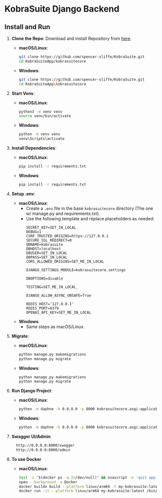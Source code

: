 # KobraSuite Django Backend

## Install and Run

1. **Clone the Repo**: Download and install Repository from [here](https://github.com/spencer-sliffe/KobraSuiteApp).
   - **macOS/Linux**: 
     ```bash
     git clone https://github.com/spencer-sliffe/KobraSuite.git
     cd KobraSuiteApp/kobrasuitecore
     ```
   - **Windows**:
     ```bash
     git clone https://github.com/spencer-sliffe/KobraSuite.git
     cd KobraSuiteApp\kobrasuitecore
     ```

2. **Start Venv**:
   - **macOS/Linux**: 
     ```bash
     python3 -m venv venv
     source venv/bin/activate
     ```
   - **Windows**:
     ```bash
     python -m venv venv
     venv\Scripts\activate
     ```

3. **Install Dependencies**:
   - **macOS/Linux**: 
     ```bash
     pip install -r requirements.txt
     ```
   - **Windows**:
     ```bash
     pip install -r requirements.txt
     ```

4. **Setup .env**:
   - **macOS/Linux**: 
     - Create a `.env` file in the base `kobrasuitecore` directory (The one w/ manage.py and requirements.txt).
     - Use the following template and replace placeholders as needed:
       ```plaintext
       SECRET_KEY=SET_IN_LOCAL
       DEBUG=1
       CSRF_TRUSTED_ORIGINS=https://127.0.0.1
       SECURE_SSL_REDIRECT=0
       DBNAME=kobrasuite
       DBHOST=localhost
       DBUSER=SET_IN_LOCAL
       DBPASS=SET_IN_LOCAL
       CORS_ALLOWED_ORIGINS=SET_ME_IN_LOCAL
    
       DJANGO_SETTINGS_MODULE=kobrasuitecore.settings
    
       DBOPTIONS=disable
       
       TESTING=SET_ME_IN_LOCAL_
    
       DJANGO_ALLOW_ASYNC_UNSAFE=True

       REDIS_HOST='127.0.0.1'
       REDIS_PORT=6379
       OPENAI_API_KEY=SET_ME_IN_LOCAL
       ```
   - **Windows**: 
     - Same steps as macOS/Linux.

5. **Migrate**:
   - **macOS/Linux**: 
     ```bash
     python manage.py makemigrations
     python manage.py migrate
     ```
   - **Windows**:
     ```bash
     python manage.py makemigrations
     python manage.py migrate
     ```

6. **Run Django Project**:
   - **macOS/Linux**: 
     ```bash
     python -m daphne -b 0.0.0.0 -p 8000 kobrasuitecore.asgi:application
     ```
   - **Windows**:
     ```bash
     python -m daphne -b 0.0.0.0 -p 8000 kobrasuitecore.asgi:application
     ```

7. **Swagger UI/Admin**:
   ```bash
     http://0.0.0.0:8000/swagger
     http://0.0.0.0:8000/admin
   ```

8. **To use Docker**
   - **macOS/Linux**: 
     ```bash
	 test -z "$(docker ps -q 2>/dev/null)" && osascript -e 'quit app "Docker"'
	 open --background -a Docker
     docker buildx build --platform linux/arm64 -t my-kobrasuite:latest . --no-cache
     docker run -it --platform linux/arm64 my-kobrasuite:latest /bin/sh
     ```
